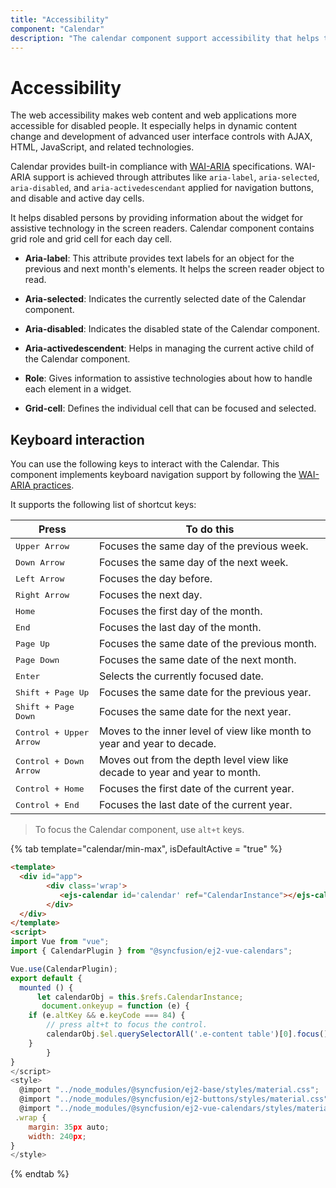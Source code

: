 ```yaml
---
title: "Accessibility"
component: "Calendar"
description: "The calendar component support accessibility that helps to access all the features through the keyboard, on-screen readers, or other assertive technology devices."
---
```


# Accessibility

The web accessibility makes web content and web applications more accessible for disabled people. It especially helps in dynamic content
change and development of advanced user interface controls with AJAX, HTML, JavaScript, and related technologies.

Calendar provides built-in compliance with
[WAI-ARIA](http://www.w3.org/WAI/PF/aria-practices) specifications.
WAI-ARIA support is achieved through attributes like `aria-label`, `aria-selected`, `aria-disabled`, and `aria-activedescendant`
applied for navigation buttons, and disable and active day cells.

It helps disabled persons by providing information about the widget for assistive technology in the screen readers.
Calendar component contains grid role and grid cell for each day cell.

* **Aria-label**: This attribute provides text labels for an object for the previous and next month's elements.
It helps the screen reader object to read.

* **Aria-selected**: Indicates the currently selected date of the Calendar component.

* **Aria-disabled**: Indicates the disabled state of the Calendar component.

* **Aria-activedescendent**: Helps in managing the current active child of the Calendar component.

* **Role**: Gives information to assistive technologies about how to handle each element in a widget.

* **Grid-cell**: Defines the individual cell that can be focused and selected.

## Keyboard interaction

You can use the following keys to interact with the Calendar.
This component implements keyboard navigation support by following the [WAI-ARIA practices](http://www.w3.org/WAI/PF/aria-practices).

It supports the following list of shortcut keys:

| **Press** | **To do this** |
| --- | --- |
| <kbd>Upper Arrow</kbd>  | Focuses the same day of the previous week. |
| <kbd>Down Arrow</kbd>  | Focuses the same day of the next week. |
| <kbd>Left Arrow</kbd>  | Focuses the day before. |
| <kbd>Right Arrow</kbd>  | Focuses the next day. |
| <kbd>Home</kbd>  | Focuses the first day of the month. |
| <kbd>End</kbd>  | Focuses the last day of the month. |
| <kbd>Page Up</kbd>  | Focuses the same date of the previous month. |
| <kbd>Page Down</kbd>  | Focuses the same date of the next month. |
| <kbd>Enter</kbd>  | Selects the currently focused date. |
| <kbd>Shift + Page Up</kbd>  | Focuses the same date for the previous year. |
| <kbd>Shift + Page Down</kbd>  | Focuses the same date for the next year. |
| <kbd>Control + Upper Arrow</kbd>  | Moves to the inner level of view like month to year and year to decade. |
| <kbd>Control + Down Arrow</kbd>  | Moves out from the depth level view like decade to year and year to month. |
| <kbd>Control + Home</kbd>  | Focuses the first date of the current year. |
| <kbd>Control + End</kbd>  | Focuses the last date of the current year. |

> To focus the Calendar component, use `alt+t` keys.

{% tab template="calendar/min-max", isDefaultActive = "true" %}

```html
<template>
  <div id="app">
        <div class='wrap'>
           <ejs-calendar id='calendar' ref="CalendarInstance"></ejs-calendar>
        </div>
  </div>
</template>
<script>
import Vue from "vue";
import { CalendarPlugin } from "@syncfusion/ej2-vue-calendars";

Vue.use(CalendarPlugin);
export default {
  mounted () {
      let calendarObj = this.$refs.CalendarInstance;
       document.onkeyup = function (e) {
    if (e.altKey && e.keyCode === 84) {
        // press alt+t to focus the control.
        calendarObj.$el.querySelectorAll('.e-content table')[0].focus();
    }
        }
}
</script>
<style>
  @import "../node_modules/@syncfusion/ej2-base/styles/material.css";
  @import "../node_modules/@syncfusion/ej2-buttons/styles/material.css";
  @import "../node_modules/@syncfusion/ej2-vue-calendars/styles/material.css";
 .wrap {
    margin: 35px auto;
    width: 240px;
}
</style>
```

{% endtab %}
